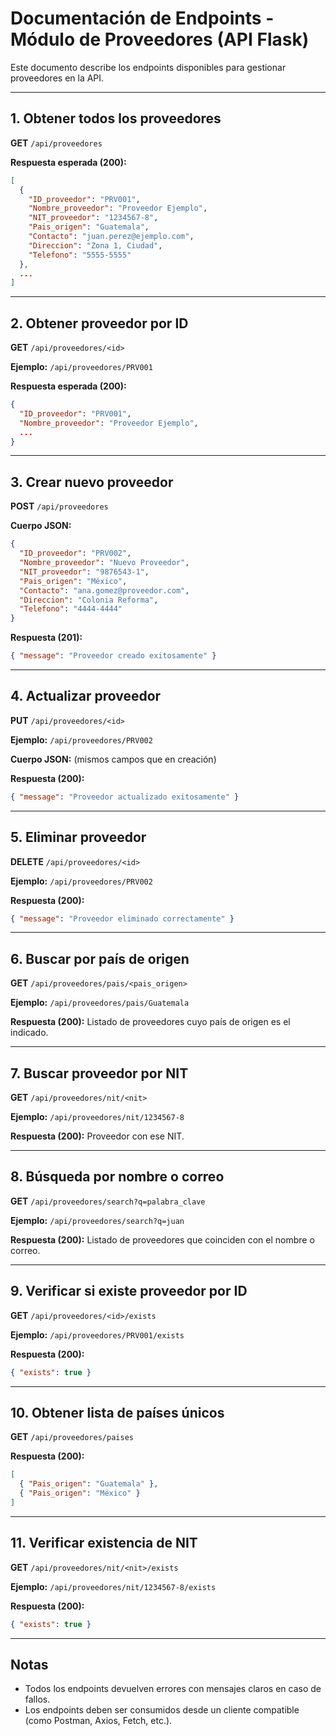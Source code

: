 
# Documentación de Endpoints - Módulo de Proveedores (API Flask)

Este documento describe los endpoints disponibles para gestionar proveedores en la API.

---

## 1. Obtener todos los proveedores
**GET** `/api/proveedores`

**Respuesta esperada (200):**
```json
[
  {
    "ID_proveedor": "PRV001",
    "Nombre_proveedor": "Proveedor Ejemplo",
    "NIT_proveedor": "1234567-8",
    "Pais_origen": "Guatemala",
    "Contacto": "juan.perez@ejemplo.com",
    "Direccion": "Zona 1, Ciudad",
    "Telefono": "5555-5555"
  },
  ...
]
```

---

## 2. Obtener proveedor por ID
**GET** `/api/proveedores/<id>`

**Ejemplo:** `/api/proveedores/PRV001`

**Respuesta esperada (200):**
```json
{
  "ID_proveedor": "PRV001",
  "Nombre_proveedor": "Proveedor Ejemplo",
  ...
}
```

---

## 3. Crear nuevo proveedor
**POST** `/api/proveedores`

**Cuerpo JSON:**
```json
{
  "ID_proveedor": "PRV002",
  "Nombre_proveedor": "Nuevo Proveedor",
  "NIT_proveedor": "9876543-1",
  "Pais_origen": "México",
  "Contacto": "ana.gomez@proveedor.com",
  "Direccion": "Colonia Reforma",
  "Telefono": "4444-4444"
}
```

**Respuesta (201):**
```json
{ "message": "Proveedor creado exitosamente" }
```

---

## 4. Actualizar proveedor
**PUT** `/api/proveedores/<id>`

**Ejemplo:** `/api/proveedores/PRV002`

**Cuerpo JSON:** (mismos campos que en creación)

**Respuesta (200):**
```json
{ "message": "Proveedor actualizado exitosamente" }
```

---

## 5. Eliminar proveedor
**DELETE** `/api/proveedores/<id>`

**Ejemplo:** `/api/proveedores/PRV002`

**Respuesta (200):**
```json
{ "message": "Proveedor eliminado correctamente" }
```

---

## 6. Buscar por país de origen
**GET** `/api/proveedores/pais/<pais_origen>`

**Ejemplo:** `/api/proveedores/pais/Guatemala`

**Respuesta (200):**
Listado de proveedores cuyo país de origen es el indicado.

---

## 7. Buscar proveedor por NIT
**GET** `/api/proveedores/nit/<nit>`

**Ejemplo:** `/api/proveedores/nit/1234567-8`

**Respuesta (200):**
Proveedor con ese NIT.

---

## 8. Búsqueda por nombre o correo
**GET** `/api/proveedores/search?q=palabra_clave`

**Ejemplo:** `/api/proveedores/search?q=juan`

**Respuesta (200):**
Listado de proveedores que coinciden con el nombre o correo.

---

## 9. Verificar si existe proveedor por ID
**GET** `/api/proveedores/<id>/exists`

**Ejemplo:** `/api/proveedores/PRV001/exists`

**Respuesta (200):**
```json
{ "exists": true }
```

---

## 10. Obtener lista de países únicos
**GET** `/api/proveedores/paises`

**Respuesta (200):**
```json
[
  { "Pais_origen": "Guatemala" },
  { "Pais_origen": "México" }
]
```

---

## 11. Verificar existencia de NIT
**GET** `/api/proveedores/nit/<nit>/exists`

**Ejemplo:** `/api/proveedores/nit/1234567-8/exists`

**Respuesta (200):**
```json
{ "exists": true }
```

---

## Notas
- Todos los endpoints devuelven errores con mensajes claros en caso de fallos.
- Los endpoints deben ser consumidos desde un cliente compatible (como Postman, Axios, Fetch, etc.).

